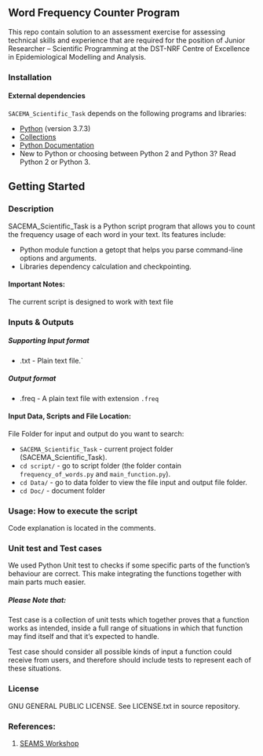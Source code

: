 ## Word Frequency Counter Program

This repo contain solution to an assessment exercise for assessing technical skills and experience that are required for the position of Junior Researcher – Scientific Programming at the DST-NRF Centre of Excellence in Epidemiological Modelling and Analysis.


### Installation

#### External dependencies

`SACEMA_Scientific_Task` depends on the following programs and libraries:

* [Python](https://www.python.org/downloads/release/python-373/) (version 3.7.3) 
* [Collections](https://docs.python.org/2/library/collections.html)
* [Python Documentation](https://docs.python.org/2/contents.html) 
* New to Python or choosing between Python 2 and Python 3? Read Python 2 or Python 3.


## Getting Started

### Description


SACEMA_Scientific_Task is a Python script program that allows you to count the frequency usage of each word in your text. Its features include:

* Python module function a getopt that helps you parse command-line options and arguments.
* Libraries dependency calculation and checkpointing.

#### Important Notes:

The current script is designed to work with text file


### Inputs & Outputs

##### Supporting Input format

* .txt - Plain text file.`

##### Output format

* .freq - A plain text file with extension `.freq`

#### Input Data, Scripts and File Location:

File Folder for input and output do you want to search:

* `SACEMA_Scientific_Task` 			- current project folder (SACEMA_Scientific_Task).
* `cd script/` 					- go to script folder (the folder contain `frequency_of_words.py` and `main_function.py`).
* `cd Data/` 					- go to data folder to view the file input and output file folder.
* `cd Doc/`					- document folder 

### Usage: How to execute the script

Code explanation is located in the comments.


### Unit test and Test cases


We used Python Unit test to checks if some specific parts of the function’s behaviour are correct. This make integrating the functions together with main parts much easier. 

##### Please Note that: 

Test case is a collection of unit tests which together proves that a function works as intended, inside a full range of situations in which that function may find itself and that it’s expected to handle. 

Test case should consider all possible kinds of input a function could receive from users, and therefore should include tests to represent each of these situations.


### License

GNU GENERAL PUBLIC LICENSE. See LICENSE.txt in source repository.



### References:

1. [SEAMS Workshop](https://seams-workshop.gitlab.io/practical/workspace/)



































